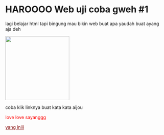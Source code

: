 <html>
<body>
    <h1>HAROOOO Web uji coba gweh #1</h1>
    <p>lagi belajar html tapi bingung mau bikin web buat apa yaudah buat ayang aja deh</p>
    <img src="https://stickermaker.s3.eu-west-1.amazonaws.com/storage/uploads/sticker-pack/honkai-star-rail-march-seven/sticker_1.webp?b55d3295ee3f04d6ae6646cd21bb71bd&d=200x200" width="200" height="200">
    <p>coba klik linknya buat kata kata aijou</p>
    <p style="color:red;">love love sayanggg</p>
    <a style="color:maroon;" href="https://www.diedit.com/wp-content/uploads/2022/05/pantun-gombal-selamat-pagi.png">yang iniii</a>
</body>
</html>
